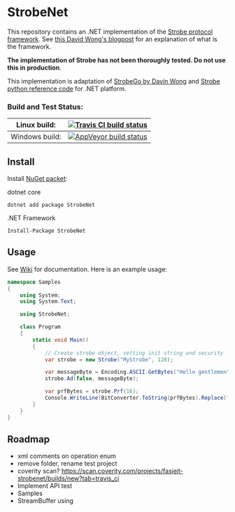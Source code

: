 # StrobeNet

This repository contains an .NET implementation of the [Strobe protocol framework](https://strobe.sourceforge.io/). See [this David Wong's blogpost](https://www.cryptologie.net/article/416/the-strobe-protocol-framework/) for an explanation of what is the framework.

**The implementation of Strobe has not been thoroughly tested. Do not use this in production**.

This implementation is adaptation of [StrobeGo by Davin Wong](https://github.com/mimoo/StrobeGo) and [Strobe python reference code](https://sourceforge.net/p/strobe/code) for .NET platform.

### Build and Test Status:

| Linux build: | [![Travis CI build status](https://travis-ci.org/Fasjeit/StrobeNet.svg?branch=master)](https://travis-ci.org/Fasjeit/StrobeNet) |
|:---:|:---:|
| Windows build: |  [![AppVeyor build status](https://ci.appveyor.com/api/projects/status/dxkj5bnbus3iq4so?svg=true)](https://ci.appveyor.com/project/Fasjeit/strobenet) |

## Install

Install [NuGet packet](https://www.nuget.org/packages/StrobeNet/):

dotnet core
```
dotnet add package StrobeNet
```

.NET Framework
```
Install-Package StrobeNet
```

## Usage

See [Wiki](https://github.com/Fasjeit/StrobeNet/wiki) for documentation. Here is an example usage:

```C#
namespace Samples
{
    using System;
    using System.Text;

    using StrobeNet;

    class Program
    {
        static void Main()
        {
            // Create strobe object, setting init string and security
            var strobe = new Strobe("MyStrobe", 128);

            var messageByte = Encoding.ASCII.GetBytes("Hello gentlemen");
            strobe.Ad(false, messageByte);

            var prfBytes = strobe.Prf(16);
            Console.WriteLine(BitConverter.ToString(prfBytes).Replace("-", ""));
        }
    }
}
```

## Roadmap

* xml comments on operation enum
* remove folder, rename test project
* coverity scan? https://scan.coverity.com/projects/fasjeit-strobenet/builds/new?tab=travis_ci
* Implement API test
* Samples
* StreamBuffer using
